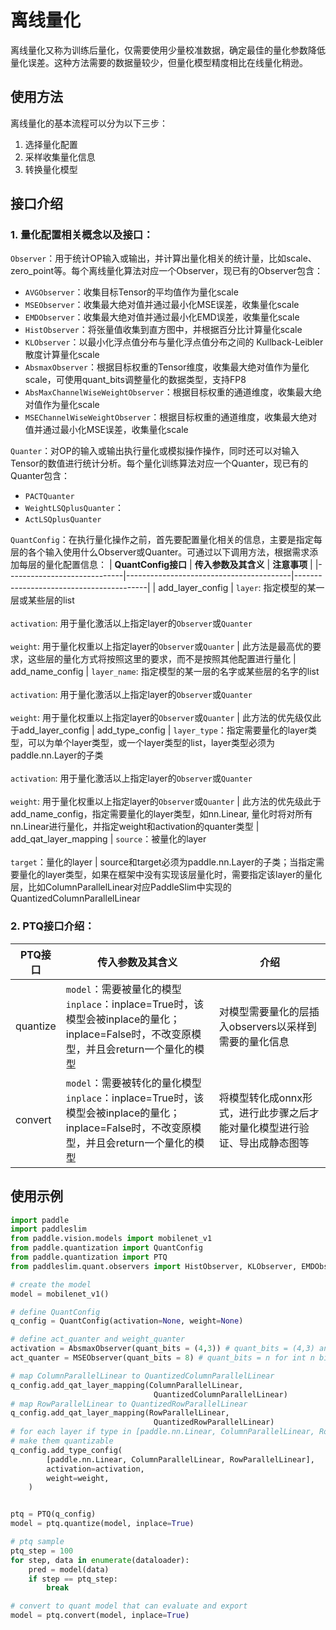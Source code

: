 #  离线量化

离线量化又称为训练后量化，仅需要使用少量校准数据，确定最佳的量化参数降低量化误差。这种方法需要的数据量较少，但量化模型精度相比在线量化稍逊。


## 使用方法

离线量化的基本流程可以分为以下三步：

1. 选择量化配置
2. 采样收集量化信息
3. 转换量化模型

## 接口介绍

### 1. 量化配置相关概念以及接口：

`Observer`：用于统计OP输入或输出，并计算出量化相关的统计量，比如scale、zero_point等。每个离线量化算法对应一个Observer，现已有的Observer包含：
- `AVGObserver`：收集目标Tensor的平均值作为量化scale
- `MSEObserver`：收集最大绝对值并通过最小化MSE误差，收集量化scale
- `EMDObserver`：收集最大绝对值并通过最小化EMD误差，收集量化scale
- `HistObserver`：将张量值收集到直方图中，并根据百分比计算量化scale
- `KLObserver`：以最小化浮点值分布与量化浮点值分布之间的 Kullback-Leibler散度计算量化scale
- `AbsmaxObserver`：根据目标权重的Tensor维度，收集最大绝对值作为量化scale，可使用quant_bits调整量化的数据类型，支持FP8
- `AbsMaxChannelWiseWeightObserver`：根据目标权重的通道维度，收集最大绝对值作为量化scale
- `MSEChannelWiseWeightObserver`：根据目标权重的通道维度，收集最大绝对值并通过最小化MSE误差，收集量化scale

`Quanter`：对OP的输入或输出执行量化或模拟操作操作，同时还可以对输入Tensor的数值进行统计分析。每个量化训练算法对应一个Quanter，现已有的Quanter包含：
- `PACTQuanter`
- `WeightLSQplusQuanter`：
- `ActLSQplusQuanter`

`QuantConfig`：在执行量化操作之前，首先要配置量化相关的信息，主要是指定每层的各个输入使用什么Observer或Quanter。可通过以下调用方法，根据需求添加每层的量化配置信息：
| **QuantConfig接口**  | **传入参数及其含义**                              | **注意事项**                              |
|-----------------------------|-----------------------------------------|-----------------------------------------|
| add_layer_config | `layer`: 指定模型的某一层或某些层的list<br><br>`activation`: 用于量化激活以上指定layer的`Observer`或`Quanter` <br><br> `weight`: 用于量化权重以上指定layer的`Observer`或`Quanter` | 此方法是最高优的要求，这些层的量化方式将按照这里的要求，而不是按照其他配置进行量化
| add_name_config | `layer_name`: 指定模型的某一层的名字或某些层的名字的list <br><br> `activation`: 用于量化激活以上指定layer的`Observer`或`Quanter` <br><br> `weight`: 用于量化权重以上指定layer的`Observer`或`Quanter` | 此方法的优先级仅此于add_layer_config
| add_type_config | `layer_type`：指定需要量化的layer类型，可以为单个layer类型，或一个layer类型的list，layer类型必须为paddle.nn.Layer的子类 <br><br> `activation`: 用于量化激活以上指定layer的`Observer`或`Quanter` <br><br> `weight`: 用于量化权重以上指定layer的`Observer`或`Quanter` | 此方法的优先级此于add_name_config，指定需要量化的layer类型，如nn.Linear, 量化时将对所有nn.Linear进行量化，并指定weight和activation的quanter类型
| add_qat_layer_mapping | `source`：被量化的layer <br><br> `target`：量化的layer | source和target必须为paddle.nn.Layer的子类；当指定需要量化的layer类型，如果在框架中没有实现该层量化时，需要指定该layer的量化层，比如ColumnParallelLinear对应PaddleSlim中实现的QuantizedColumnParallelLinear

### 2. PTQ接口介绍：
| **PTQ接口**  | **传入参数及其含义**                              | **介绍**                              |
|-----------------------------|-----------------------------------------|-----------------------------------------|
| quantize | `model`：需要被量化的模型 <br> `inplace`：inplace=True时，该模型会被inplace的量化；inplace=False时，不改变原模型，并且会return一个量化的模型 | 对模型需要量化的层插入observers以采样到需要的量化信息
| convert | `model`：需要被转化的量化模型 <br> `inplace`：inplace=True时，该模型会被inplace的量化；inplace=False时，不改变原模型，并且会return一个量化的模型 | 将模型转化成onnx形式，进行此步骤之后才能对量化模型进行验证、导出成静态图等


## 使用示例
```python
import paddle
import paddleslim
from paddle.vision.models import mobilenet_v1
from paddle.quantization import QuantConfig
from paddle.quantization import PTQ
from paddleslim.quant.observers import HistObserver, KLObserver, EMDObserver, MSEObserver, AVGObserver, MSEChannelWiseWeightObserver, AbsMaxChannelWiseWeightObserver

# create the model
model = mobilenet_v1()

# define QuantConfig
q_config = QuantConfig(activation=None, weight=None)

# define act_quanter and weight_quanter
activation = AbsmaxObserver(quant_bits = (4,3)) # quant_bits = (4,3) and quant_bits = (5,2) for float8_e4m3 and float8_e5m2 formats quantization.
act_quanter = MSEObserver(quant_bits = 8) # quant_bits = n for int n bits format quantization.

# map ColumnParallelLinear to QuantizedColumnParallelLinear
q_config.add_qat_layer_mapping(ColumnParallelLinear,
                                QuantizedColumnParallelLinear)
# map RowParallelLinear to QuantizedRowParallelLinear
q_config.add_qat_layer_mapping(RowParallelLinear,
                                QuantizedRowParallelLinear)
# for each layer if type in [paddle.nn.Linear, ColumnParallelLinear, RowParallelLinear]
# make them quantizable
q_config.add_type_config(
        [paddle.nn.Linear, ColumnParallelLinear, RowParallelLinear],
        activation=activation,
        weight=weight,
    )


ptq = PTQ(q_config)
model = ptq.quantize(model, inplace=True)

# ptq sample
ptq_step = 100
for step, data in enumerate(dataloader):
    pred = model(data)
    if step == ptq_step:
        break

# convert to quant model that can evaluate and export
model = ptq.convert(model, inplace=True)
```
